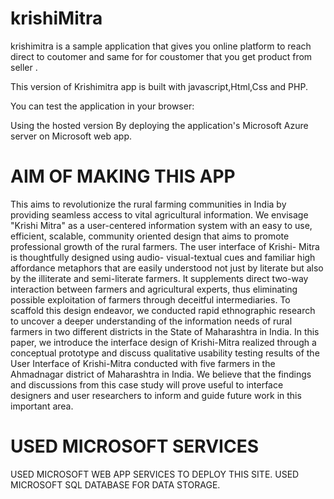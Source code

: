 # krishiMitra
krishimitra is a sample application that gives you online platform to reach direct to coutomer and same for for coustomer that you get product from seller .

This version of Krishimitra app is built with javascript,Html,Css and PHP.

You can test the application in your browser:

Using the hosted version
By deploying the application's Microsoft Azure server on Microsoft web app.

# AIM OF MAKING THIS APP
This aims to revolutionize the rural farming communities in India by providing seamless access to vital agricultural information. We envisage "Krishi Mitra" as a user-centered information system with 
an easy to use, efficient, scalable, community oriented design that aims to promote professional growth of the rural farmers. The user interface of Krishi- Mitra is 
thoughtfully designed using audio- visual-textual cues and familiar high affordance metaphors that are easily understood not just by literate but also by the illiterate and 
semi-literate farmers. It supplements direct two-way interaction between farmers and agricultural experts, thus eliminating possible exploitation of farmers through 
deceitful intermediaries. To scaffold this design endeavor, we conducted rapid ethnographic research to uncover a deeper understanding of the information needs 
of rural farmers in two different districts in the State of Maharashtra in India. In this paper, we introduce the interface design of Krishi-Mitra realized through a 
conceptual prototype and discuss qualitative usability testing results of the User Interface of Krishi-Mitra conducted with five farmers in the Ahmadnagar district of 
Maharashtra in India. We believe that the findings and discussions from this case study will prove useful to interface designers and user researchers to inform and 
guide future work in this important area.

# USED MICROSOFT SERVICES
USED MICROSOFT WEB APP SERVICES TO DEPLOY THIS SITE.
USED MICROSOFT SQL DATABASE FOR DATA STORAGE.
